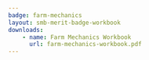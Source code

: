 ```yaml
---
badge: farm-mechanics
layout: smb-merit-badge-workbook
downloads:
    - name: Farm Mechanics Workbook
      url: farm-mechanics-workbook.pdf
---
```

